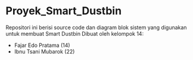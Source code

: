 # Proyek_Smart_Dustbin
Repositori ini  berisi source code dan diagram blok sistem yang digunakan untuk membuat Smart Dustbin 
Dibuat oleh kelompok 14:
- Fajar Edo Pratama (14)
- Ibnu Tsani Mubarok (22)
